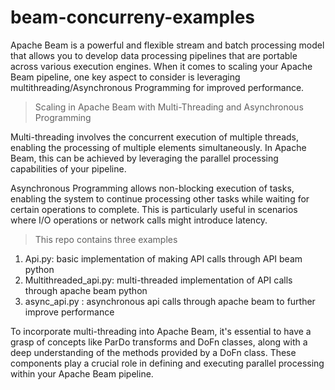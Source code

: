 # beam-concurreny-examples

Apache Beam is a powerful and flexible stream and batch processing model that allows you to develop data processing pipelines that are portable across various execution engines. When it comes to scaling your Apache Beam pipeline, one key aspect to consider is leveraging multithreading/Asynchronous Programming for improved performance.

> Scaling in Apache Beam with Multi-Threading and Asynchronous Programming

Multi-threading involves the concurrent execution of multiple threads, enabling the processing of multiple elements simultaneously. In Apache Beam, this can be achieved by leveraging the parallel processing capabilities of your pipeline.

Asynchronous Programming allows non-blocking execution of tasks, enabling the system to continue processing other tasks while waiting for certain operations to complete. This is particularly useful in scenarios where I/O operations or network calls might introduce latency.

> This repo contains three examples
  1. Api.py:  basic implementation of making API calls through API beam python
  2. Multithreaded_api.py: multi-threaded implementation of API calls through apache beam python
  3. async_api.py : asynchronous api calls through apache beam to further improve performance

To incorporate multi-threading into Apache Beam, it's essential to have a grasp of concepts like ParDo transforms and DoFn classes, along with a deep understanding of the methods provided by a DoFn class. These components play a crucial role in defining and executing parallel processing within your Apache Beam pipeline.


